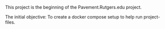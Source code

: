 This project is the beginning of the Pavement.Rutgers.edu project.

The initial objective: To create a docker compose setup to help run project-files.


